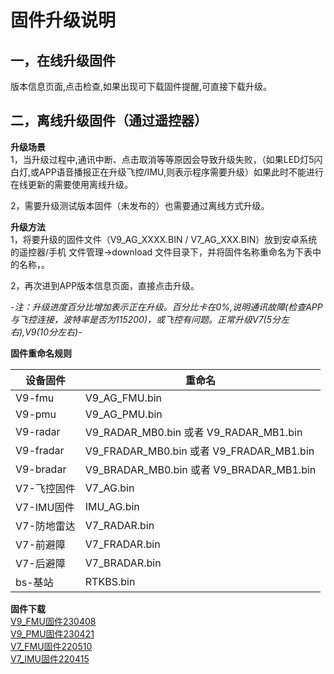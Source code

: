 # 固件升级说明

## 一，在线升级固件

版本信息页面,点击检查,如果出现可下载固件提醒,可直接下载升级。

## 二，离线升级固件（通过遥控器）

**升级场景**  
1，当升级过程中,通讯中断、点击取消等等原因会导致升级失败，（如果LED灯5闪白灯,或APP语音播报正在升级飞控/IMU,则表示程序需要升级）如果此时不能进行在线更新的需要使用离线升级。  

2，需要升级测试版本固件（未发布的）也需要通过离线方式升级。

**升级方法**  
1，将要升级的固件文件（V9_AG_XXXX.BIN  /  V7_AG_XXX.BIN）放到安卓系统的遥控器/手机 文件管理->download 文件目录下，并将固件名称重命名为下表中的名称，。  

2，再次进到APP版本信息页面，直接点击升级。  

*-注：升级进度百分比增加表示正在升级。百分比卡在0%,说明通讯故障(检查APP与飞控连接，波特率是否为115200)，或飞控有问题。正常升级V7(5分左右),V9(10分左右)-*

**固件重命名规则**  

| **设备固件** | **重命名**                               |
| ------------ | ---------------------------------------- |
| V9-fmu       | V9_AG_FMU.bin                            |
| V9-pmu       | V9_AG_PMU.bin                            |
| V9-radar     | V9_RADAR_MB0.bin 或者 V9_RADAR_MB1.bin   |
| V9-fradar    | V9_FRADAR_MB0.bin 或者 V9_FRADAR_MB1.bin |
| V9-bradar    | V9_BRADAR_MB0.bin 或者 V9_BRADAR_MB1.bin |
| V7-飞控固件  | V7_AG.bin                                |
| V7-IMU固件   | IMU_AG.bin                               |
| V7-防地雷达  | V7_RADAR.bin                             |
| V7-前避障    | V7_FRADAR.bin                            |
| V7-后避障    | V7_BRADAR.bin                            |
| bs-基站      | RTKBS.bin                                |

**固件下载**  
[V9_FMU固件230408](http://download.jiagutech.com/download/V9_AG_FMU_APP_20230408.bin)  
[V9_PMU固件230421](http://download.jiagutech.com/download/V9_AG_PMU_APP_20230421.bin)  
[V7_FMU固件220510](http://download.jiagutech.com/download/V7_AG_FCU_APP_GPS-RTK_20220510_V73.bin)  
[V7_IMU固件220415](http://download.jiagutech.com/download/IMU_V76_AG_220415.bin)  
